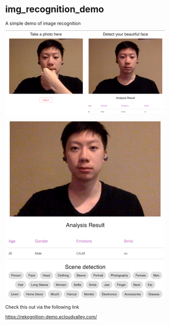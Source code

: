 # img_recognition_demo
A simple demo of image recognition

![demo_view_1.png](./demo_view_1.png)

![demo_view_2.png](./demo_view_2.png)

Check this out via the following link

https://rekognition-demo.ecloudvalley.com/
